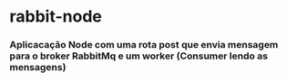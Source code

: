 # rabbit-node

### Aplicacação Node com uma rota post que envia mensagem para o broker RabbitMq e um worker (Consumer lendo as mensagens)
